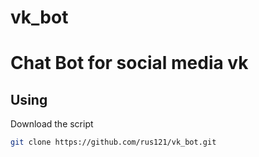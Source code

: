 # vk_bot
# Chat Bot for social media vk
## Using
Download the script 
```bash
git clone https://github.com/rus121/vk_bot.git
```
